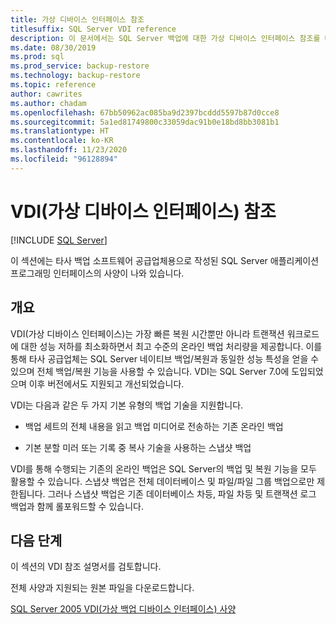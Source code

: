 ```yaml
---
title: 가상 디바이스 인터페이스 참조
titlesuffix: SQL Server VDI reference
description: 이 문서에서는 SQL Server 백업에 대한 가상 디바이스 인터페이스 참조를 대략적으로 설명합니다.
ms.date: 08/30/2019
ms.prod: sql
ms.prod_service: backup-restore
ms.technology: backup-restore
ms.topic: reference
author: cawrites
ms.author: chadam
ms.openlocfilehash: 67bb50962ac085ba9d2397bcddd5597b87d0cce8
ms.sourcegitcommit: 5a1ed81749800c33059dac91b0e18bd8bb3081b1
ms.translationtype: HT
ms.contentlocale: ko-KR
ms.lasthandoff: 11/23/2020
ms.locfileid: "96128894"
---
```

# <a name="virtual-device-interface-vdi-reference"></a>VDI(가상 디바이스 인터페이스) 참조

[!INCLUDE [SQL Server](../../../includes/applies-to-version/sqlserver.md)]

이 섹션에는 타사 백업 소프트웨어 공급업체용으로 작성된 SQL Server 애플리케이션 프로그래밍 인터페이스의 사양이 나와 있습니다.

## <a name="overview"></a>개요

VDI(가상 디바이스 인터페이스)는 가장 빠른 복원 시간뿐만 아니라 트랜잭션 워크로드에 대한 성능 저하를 최소화하면서 최고 수준의 온라인 백업 처리량을 제공합니다. 이를 통해 타사 공급업체는 SQL Server 네이티브 백업/복원과 동일한 성능 특성을 얻을 수 있으며 전체 백업/복원 기능을 사용할 수 있습니다. VDI는 SQL Server 7.0에 도입되었으며 이후 버전에서도 지원되고 개선되었습니다.

VDI는 다음과 같은 두 가지 기본 유형의 백업 기술을 지원합니다.

- 백업 세트의 전체 내용을 읽고 백업 미디어로 전송하는 기존 온라인 백업

- 기본 분할 미러 또는 기록 중 복사 기술을 사용하는 스냅샷 백업

VDI를 통해 수행되는 기존의 온라인 백업은 SQL Server의 백업 및 복원 기능을 모두 활용할 수 있습니다. 스냅샷 백업은 전체 데이터베이스 및 파일/파일 그룹 백업으로만 제한됩니다. 그러나 스냅샷 백업은 기존 데이터베이스 차등, 파일 차등 및 트랜잭션 로그 백업과 함께 롤포워드할 수 있습니다.

## <a name="next-steps"></a>다음 단계

이 섹션의 VDI 참조 설명서를 검토합니다.

전체 사양과 지원되는 원본 파일을 다운로드합니다.

[SQL Server 2005 VDI(가상 백업 디바이스 인터페이스) 사양](https://www.microsoft.com/download/details.aspx?id=17282)
